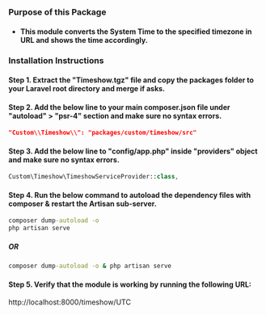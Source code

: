 ### Purpose of this Package

* #### This module converts the System Time to the specified timezone in URL and shows the time accordingly.


### Installation Instructions

#### Step 1. Extract the "Timeshow.tgz" file and copy the packages folder to your Laravel root directory and merge if asks.

#### Step 2. Add the below line to your main composer.json file under "autoload" > "psr-4" section and make sure no syntax errors.
```json
"Custom\\Timeshow\\": "packages/custom/timeshow/src"
```

#### Step 3. Add the below line to "config/app.php" inside "providers" object and make sure no syntax errors.
```php
Custom\Timeshow\TimeshowServiceProvider::class,
```

#### Step 4. Run the below command to autoload the dependency files with composer & restart the Artisan sub-server.
```cmd
composer dump-autoload -o
php artisan serve
```
##### OR
```cmd
composer dump-autoload -o & php artisan serve
```

#### Step 5. Verify that the module is working by running the following URL:
http://localhost:8000/timeshow/UTC
